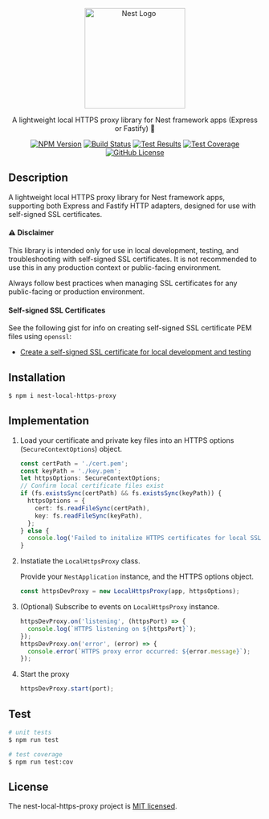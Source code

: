 <p align="center">
  <a href="http://nestjs.com/" target="blank"><img src="https://nestjs.com/img/logo-small.svg" width="200" alt="Nest Logo" /></a>
</p>

<p align="center">A lightweight local HTTPS proxy library for Nest framework apps (Express or Fastify) 🔀</p>
<p align="center">
  <a href="https://www.npmjs.com/package/nest-local-https-proxy" target="_blank"><img alt="NPM Version" src="https://img.shields.io/npm/v/nest-local-https-proxy?logo=npm&logoColor=white"></a>
  <a href="https://github.com/rbonestell/nest-local-https-proxy/actions/workflows/build.yml?query=branch%3Amain" target="_blank"><img alt="Build Status" src="https://img.shields.io/github/actions/workflow/status/rbonestell/nest-local-https-proxy/build.yml?logo=typescript&logoColor=white"></a>
  <a href="https://github.com/rbonestell/nest-local-https-proxy/actions/workflows/test.yml?query=branch%3Amain" target="_blank"><img alt="Test Results" src="https://img.shields.io/github/actions/workflow/status/rbonestell/nest-local-https-proxy/test.yml?branch=main&logo=jest&logoColor=white&label=tests"></a>
  <a href="https://app.codecov.io/gh/rbonestell/nest-local-https-proxy/tree/main/lib" target="_blank"><img alt="Test Coverage" src="https://img.shields.io/codecov/c/github/rbonestell/nest-local-https-proxy?logo=codecov&logoColor=white"></a>
  <a href="https://github.com/rbonestell/nest-local-https-proxy/blob/main/LICENSE" target="_blank"><img alt="GitHub License" src="https://img.shields.io/github/license/rbonestell/nest-local-https-proxy?color=71C347">
</a>
  <!-- <a href="https://www.npmjs.com/nest-local-https-proxy" target="_blank"><img src="https://img.shields.io/npm/v/nest-local-https-proxy.svg" alt="NPM Version" /></a> -->
</p>

## Description

A lightweight local HTTPS proxy library for Nest framework apps, supporting both Express and Fastify HTTP adapters, designed for use with self-signed SSL certificates.

#### ⚠ Disclaimer

This library is intended only for use in local development, testing, and troubleshooting with self-signed SSL certificates. It is not recommended to use this in any production context or public-facing environment.

Always follow best practices when managing SSL certificates for any public-facing or production environment.

#### Self-signed SSL Certificates

See the following gist for info on creating self-signed SSL certificate PEM files using `openssl`:

* [Create a self-signed SSL certificate for local development and testing
](https://gist.github.com/rbonestell/097f58a38d6a81c128e99af05ab89f72)


## Installation

```bash
$ npm i nest-local-https-proxy
```

## Implementation

1. Load your certificate and private key files into an HTTPS options (`SecureContextOptions`) object.

    ```typescript
    const certPath = './cert.pem';
    const keyPath = './key.pem';
    let httpsOptions: SecureContextOptions;
    // Confirm local certificate files exist
    if (fs.existsSync(certPath) && fs.existsSync(keyPath)) {
      httpsOptions = {
        cert: fs.readFileSync(certPath),
        key: fs.readFileSync(keyPath),
      };
    } else {
      console.log('Failed to initalize HTTPS certificates for local SSL proxy');
    }
    ```

1. Instatiate the `LocalHttpsProxy` class.

    Provide your `NestApplication` instance, and the HTTPS options object.

    ```typescript
    const httpsDevProxy = new LocalHttpsProxy(app, httpsOptions);
    ```

1. (Optional) Subscribe to events on `LocalHttpsProxy` instance.

    ```typescript
    httpsDevProxy.on('listening', (httpsPort) => {
      console.log(`HTTPS listening on ${httpsPort}`);
    });
    httpsDevProxy.on('error', (error) => {
      console.error(`HTTPS proxy error occurred: ${error.message}`);
    });
    ```

1. Start the proxy

    ```typescript
    httpsDevProxy.start(port);
    ```

## Test

```bash
# unit tests
$ npm run test

# test coverage
$ npm run test:cov
```

## License

The nest-local-https-proxy project is [MIT licensed](LICENSE).
